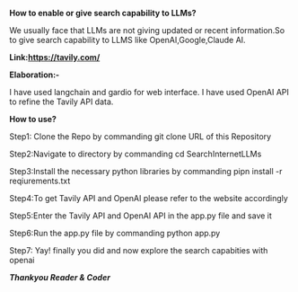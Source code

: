 **How to enable or give search capability to LLMs?**

We usually face that LLMs are not giving updated or recent information.So to give search capability to LLMS like OpenAI,Google,Claude AI.

**Link:https://tavily.com/**

**Elaboration:-**

I have used langchain and gardio for web interface.
I have used OpenAI API to refine the Tavily API data.

**How to use?**

Step1: Clone the Repo by commanding git clone URL of this Repository

Step2:Navigate to directory by commanding cd SearchInternetLLMs

Step3:Install the necessary python libraries by commanding pipn install -r reqiurements.txt

Step4:To get  Tavily API and OpenAI please refer to the website accordingly

Step5:Enter the Tavily API and OpenAI API in the app.py file and save it 

Step6:Run the app.py file by commanding python app.py

Step7: Yay! finally you did and now explore the search capabities with openai

***Thankyou Reader & Coder***
